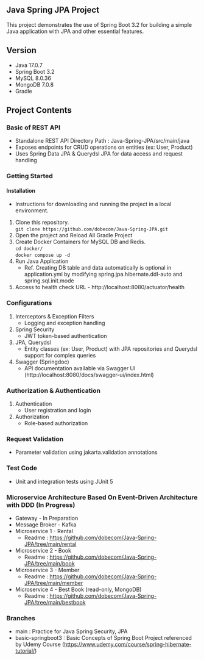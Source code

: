 ## Java Spring JPA Project
This project demonstrates the use of Spring Boot 3.2 for building a simple Java application with JPA and other essential features.

## Version
- Java 17.0.7
- Spring Boot 3.2
- MySQL 8.0.36
- MongoDB 7.0.8
- Gradle

## Project Contents
### Basic of REST API
- Standalone REST API Directory Path
   : Java-Spring-JPA/src/main/java
- Exposes endpoints for CRUD operations on entities (ex: User, Product)
- Uses Spring Data JPA & Querydsl JPA for data access and request handling

### Getting Started
#### Installation
- Instructions for downloading and running the project in a local environment.
1. Clone this repository.    
`git clone https://github.com/dobecom/Java-Spring-JPA.git`
2. Open the project and Reload All Gradle Project
3. Create Docker Containers for MySQL DB and Redis.
   </br> `cd docker/`
   </br> `docker compose up -d`
4. Run Java Application
   - Ref. Creating DB table and data automatically is optional in application.yml by modifying spring.jpa.hibernate.ddl-auto and spring.sql.init.mode
5. Access to health check URL - http://localhost:8080/actuator/health

### Configurations
1. Interceptors & Exception Filters
   - Logging and exception handling
2. Spring Security
   - JWT token-based authentication
3. JPA, Querydsl
   - Entity classes (ex: User, Product) with JPA repositories and Querydsl support for complex queries
4. Swagger (Springdoc)
   - API documentation available via Swagger UI (http://localhost:8080/docs/swagger-ui/index.html)

### Authorization & Authentication
1. Authentication
   - User registration and login
3. Authorization
   - Role-based authorization

### Request Validation
- Parameter validation using jakarta.validation annotations

### Test Code
- Unit and integration tests using JUnit 5

### Microservice Architecture Based On Event-Driven Architecture with DDD (In Progress)
- Gateway - In Preparation
- Message Broker - Kafka
- Microservice 1 - Rental
  - Readme : https://github.com/dobecom/Java-Spring-JPA/tree/main/rental
- Microservice 2 - Book
  - Readme : https://github.com/dobecom/Java-Spring-JPA/tree/main/book
- Microservice 3 - Member
  - Readme : https://github.com/dobecom/Java-Spring-JPA/tree/main/member
- Microservice 4 - Best Book (read-only, MongoDB)
  - Readme : https://github.com/dobecom/Java-Spring-JPA/tree/main/bestbook

### Branches
- main : Practice for Java Spring Security, JPA
- basic-springboot3 : Basic Concepts of Spring Boot Project referenced by Udemy Course (https://www.udemy.com/course/spring-hibernate-tutorial/)

